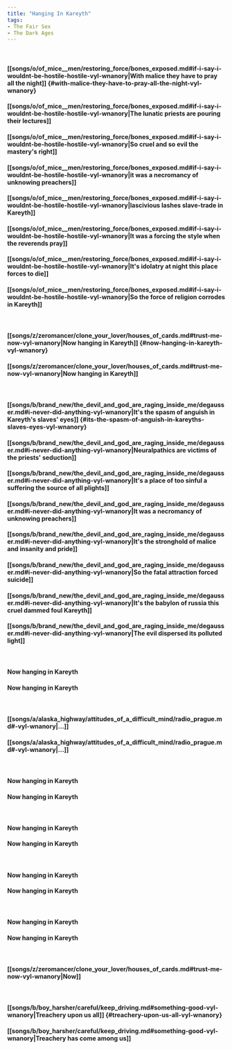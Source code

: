 ```yaml
---
title: "Hanging In Kareyth"
tags:
- The Fair Sex
- The Dark Ages
---
```

&nbsp;
#### [[songs/o/of_mice__men/restoring_force/bones_exposed.md#if-i-say-i-wouldnt-be-hostile-hostile-vyl-wnanory|With malice they have to pray all the night]] {#with-malice-they-have-to-pray-all-the-night-vyl-wnanory}
#### [[songs/o/of_mice__men/restoring_force/bones_exposed.md#if-i-say-i-wouldnt-be-hostile-hostile-vyl-wnanory|The lunatic priests are pouring their lectures]]
#### [[songs/o/of_mice__men/restoring_force/bones_exposed.md#if-i-say-i-wouldnt-be-hostile-hostile-vyl-wnanory|So cruel and so evil the mastery's right]]
#### [[songs/o/of_mice__men/restoring_force/bones_exposed.md#if-i-say-i-wouldnt-be-hostile-hostile-vyl-wnanory|it was a necromancy of unknowing preachers]]
#### [[songs/o/of_mice__men/restoring_force/bones_exposed.md#if-i-say-i-wouldnt-be-hostile-hostile-vyl-wnanory|lascivious lashes slave-trade in Kareyth]]
#### [[songs/o/of_mice__men/restoring_force/bones_exposed.md#if-i-say-i-wouldnt-be-hostile-hostile-vyl-wnanory|It was a forcing the style when the reverends pray]]
#### [[songs/o/of_mice__men/restoring_force/bones_exposed.md#if-i-say-i-wouldnt-be-hostile-hostile-vyl-wnanory|It's idolatry at night this place forces to die]]
#### [[songs/o/of_mice__men/restoring_force/bones_exposed.md#if-i-say-i-wouldnt-be-hostile-hostile-vyl-wnanory|So the force of religion corrodes in Kareyth]]
&nbsp;
#### [[songs/z/zeromancer/clone_your_lover/houses_of_cards.md#trust-me-now-vyl-wnanory|Now hanging in Kareyth]] {#now-hanging-in-kareyth-vyl-wnanory}
#### [[songs/z/zeromancer/clone_your_lover/houses_of_cards.md#trust-me-now-vyl-wnanory|Now hanging in Kareyth]]
&nbsp;
#### [[songs/b/brand_new/the_devil_and_god_are_raging_inside_me/degausser.md#i-never-did-anything-vyl-wnanory|It's the spasm of anguish in Kareyth's slaves' eyes]] {#its-the-spasm-of-anguish-in-kareyths-slaves-eyes-vyl-wnanory}
#### [[songs/b/brand_new/the_devil_and_god_are_raging_inside_me/degausser.md#i-never-did-anything-vyl-wnanory|Neuralpathics are victims of the priests' seduction]]
#### [[songs/b/brand_new/the_devil_and_god_are_raging_inside_me/degausser.md#i-never-did-anything-vyl-wnanory|It's a place of too sinful a suffering the source of all plights]]
#### [[songs/b/brand_new/the_devil_and_god_are_raging_inside_me/degausser.md#i-never-did-anything-vyl-wnanory|It was a necromancy of unknowing preachers]]
#### [[songs/b/brand_new/the_devil_and_god_are_raging_inside_me/degausser.md#i-never-did-anything-vyl-wnanory|It's the stronghold of malice and insanity and pride]]
#### [[songs/b/brand_new/the_devil_and_god_are_raging_inside_me/degausser.md#i-never-did-anything-vyl-wnanory|So the fatal attraction forced suicide]]
#### [[songs/b/brand_new/the_devil_and_god_are_raging_inside_me/degausser.md#i-never-did-anything-vyl-wnanory|It's the babylon of russia this cruel dammed foul Kareyth]]
#### [[songs/b/brand_new/the_devil_and_god_are_raging_inside_me/degausser.md#i-never-did-anything-vyl-wnanory|The evil dispersed its polluted light]]
&nbsp;
#### Now hanging in Kareyth
#### Now hanging in Kareyth
&nbsp;
#### [[songs/a/alaska_highway/attitudes_of_a_difficult_mind/radio_prague.md#-vyl-wnanory|...]]
#### [[songs/a/alaska_highway/attitudes_of_a_difficult_mind/radio_prague.md#-vyl-wnanory|...]]
&nbsp;
#### Now hanging in Kareyth
#### Now hanging in Kareyth
&nbsp;
#### Now hanging in Kareyth
#### Now hanging in Kareyth
&nbsp;
#### Now hanging in Kareyth
#### Now hanging in Kareyth
&nbsp;
#### Now hanging in Kareyth
#### Now hanging in Kareyth
&nbsp;
#### [[songs/z/zeromancer/clone_your_lover/houses_of_cards.md#trust-me-now-vyl-wnanory|Now]]
&nbsp;
#### [[songs/b/boy_harsher/careful/keep_driving.md#something-good-vyl-wnanory|Treachery upon us all]] {#treachery-upon-us-all-vyl-wnanory}
#### [[songs/b/boy_harsher/careful/keep_driving.md#something-good-vyl-wnanory|Treachery has come among us]]

